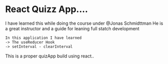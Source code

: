 # React Quizz App....
I have learned this while doing the course under @Jonas Schmidttman He is a great instructor and a guide for leaning full statch development

```
In this application I have learned
-> The useReducer Hook
-> setInterval - clearInterval
```

This is a proper quizApp build using react..
